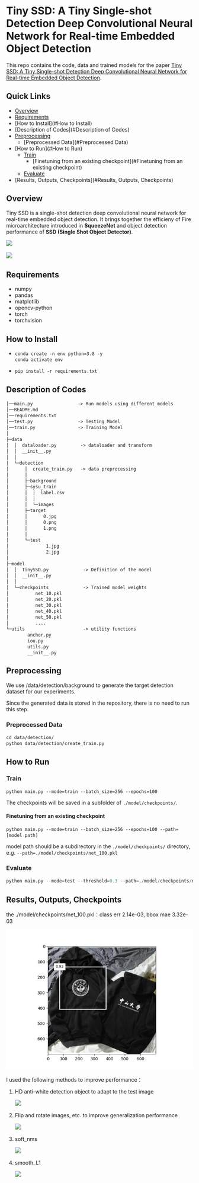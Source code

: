 # Tiny SSD: A Tiny Single-shot Detection Deep Convolutional Neural Network for Real-time Embedded Object Detection

This repo contains the code, data and trained models for the paper [Tiny SSD: A Tiny Single-shot Detection Deep Convolutional Neural Network for Real-time Embedded Object Detection](https://arxiv.org/pdf/1802.06488.pdf).

## Quick Links

- [ Overview](#Overview)
- [ Requirements](#Requirements)
- [How to Install](#How to Install)
- [Description of Codes](#Description of Codes)
- [ Preprocessing](#Preprocessing)
  - [Preprocessed Data](#Preprocessed Data)
- [How to Run](#How to Run)
  - [ Train](#Train)
    - [Finetuning from an existing checkpoint](#Finetuning from an existing checkpoint)
  - [ Evaluate](#Evaluate)
- [Results, Outputs, Checkpoints](#Results, Outputs, Checkpoints)

## Overview

Tiny SSD is a single-shot detection deep convolutional neural network for real-time embedded object detection.
It brings together the efficieny of Fire microarchitecture introduced in **SqueezeNet** and object detection performance of **SSD (Single Shot Object Detector)**.

![](https://img.enderfga.cn/img/ssd.svg)

![](https://img.enderfga.cn/img/image-20221018133431973.png)

## Requirements

* numpy
* pandas
* matplotlib
* opencv-python
* torch
* torchvision

## How to Install

- ```shell
  conda create -n env python=3.8 -y
  conda activate env
  ```
- ```shell
  pip install -r requirements.txt
  ```

## Description of Codes

```
│──main.py                 -> Run models using different models
│──README.md
│──requirements.txt
│──test.py                 -> Testing Model
│──train.py                -> Training Model
│
├─data
│  │  dataloader.py         -> dataloader and transform
│  │  __init__.py
│  │
│  └─detection
│      │  create_train.py   -> data preprocessing
│      │
│      ├─background
│      ├─sysu_train
│      │  │  label.csv
│      │  │
│      │  └─images
│      ├─target
│      │      0.jpg
│      │      0.png
│      │      1.png
│      │
│      └─test
│              1.jpg
│              2.jpg
│
├─model
│  │  TinySSD.py             -> Definition of the model
│  │  __init__.py
│  │
│  └─checkpoints             -> Trained model weights
│          net_10.pkl
│          net_20.pkl
│          net_30.pkl
│          net_40.pkl
│          net_50.pkl
│		   ....
└─utils                      -> utility functions
        anchor.py
        iou.py
        utils.py
        __init__.py
```

## Preprocessing

We use /data/detection/background to generate the target detection dataset for our experiments.

Since the generated data is stored in the repository, there is no need to run this step.

### Preprocessed Data

```shell
cd data/detection/
python data/detection/create_train.py
```

## How to Run

### Train

```shell
python main.py --mode=train --batch_size=256 --epochs=100
```

The checkpoints will be saved in a subfolder of `./model/checkpoints/`.

#### Finetuning from an existing checkpoint

```shell
python main.py --mode=train --batch_size=256 --epochs=100 --path=[model path]
```

model path should be a subdirectory in the `./model/checkpoints/` directory, e.g. `--path=./model/checkpoints/net_100.pkl`

### Evaluate

```python
python main.py --mode=test --threshold=0.3 --path=./model/checkpoints/net_100.pkl
```

## Results, Outputs, Checkpoints

the ./model/checkpoints/net_100.pkl：class err 2.14e-03, bbox mae 3.32e-03

![img](output.jpg)

I used the following methods to improve performance：

1. HD anti-white detection object to adapt to the test image

   ![](https://img.enderfga.cn/img/image-20221018160400682.png)
2. Flip and rotate images, etc. to improve generalization performance

   ![](https://img.enderfga.cn/img/image-20221018155947834.png)
3. soft_nms

   ![](https://img.enderfga.cn/img/42166d224f4a20a4d58841b70d795a2a730ed0e4.jpeg@f_auto)
4. smooth_L1

   ![](https://img.enderfga.cn/img/image-20221018155842392.png)

